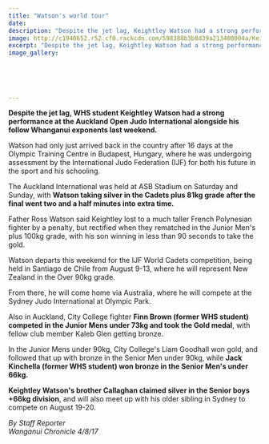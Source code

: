 ```yaml
---
title: "Watson's world tour"
date: 
description: "Despite the jet lag, Keightley Watson had a strong performance at the Auckland Open Judo International alongside his follow Whanganui exponents last weekend..."
image: http://c1940652.r52.cf0.rackcdn.com/598388b3b8d39a213400004a/Keightley-Watson-world-tour-4-Aug-Chron.jpg
excerpt: "Despite the jet lag, Keightley Watson had a strong performance at the Auckland Open Judo International alongside his follow Whanganui exponents last weekend."
image_gallery:
    
    
    
    
    
---
```


<p class="element element-paragraph"><strong>Despite the jet lag, WHS student Keightley Watson had a strong performance at the Auckland Open Judo International alongside his follow Whanganui exponents last weekend.</strong></p>
<p class="element element-paragraph">Watson had only just arrived back in the country after 16 days at the Olympic Training Centre in Budapest, Hungary, where he was undergoing assessment by the International Judo Federation (IJF) for both his future in the sport and his schooling.</p>
<p class="element element-paragraph">The Auckland International was held at ASB Stadium on Saturday and Sunday, with <strong>Watson taking silver in the Cadets plus 81kg grade</strong> <strong>after the final went two and a half minutes into extra time.</strong></p>
<p class="element element-paragraph">Father Ross Watson said Keightley lost to a much taller French Polynesian fighter by a penalty, but rectified when they rematched in the Junior Men's plus 100kg grade, with his son winning in less than 90 seconds to take the gold.</p>
<p class="element element-paragraph">Watson departs this weekend for the IJF World Cadets competition, being held in Santiago de Chile from August 9-13, where he will represent New Zealand in the Over 90kg grade.</p>
<p class="element element-paragraph">From there, he will come home via Australia, where he will compete at the Sydney Judo International at Olympic Park.</p>
<p class="element element-paragraph">Also in Auckland, City College fighter <strong>Finn Brown (former WHS student) competed in the Junior Mens under 73kg and took the Gold medal</strong>, with fellow club member Kaleb Glen getting bronze.</p>
<p class="element element-paragraph">In the Junior Mens under 90kg, City College's Liam Goodhall won gold, and followed that up with bronze in the Senior Men under 90kg, while <strong>Jack Kinchella (former WHS student) won bronze in the Senior Men's under 66kg.</strong></p>
<p class="element element-paragraph"><strong>Keightley Watson's brother Callaghan claimed silver in the Senior boys +66kg division</strong>, and will also meet up with his older sibling in Sydney to compete on August 19-20.</p>
<p class="element element-paragraph"><em>By Staff Reporter</em><br /><em>Wanganui Chronicle 4/8/17</em></p>

